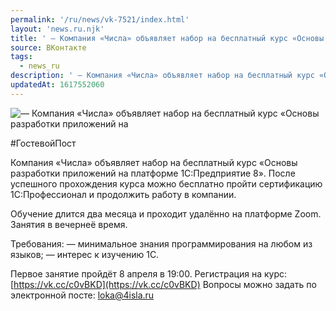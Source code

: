 ```yaml
---
permalink: '/ru/news/vk-7521/index.html'
layout: 'news.ru.njk'
title: ' — Компания «Числа» объявляет набор на бесплатный курс «Основы разработки приложений на'
source: ВКонтакте
tags:
  - news_ru
description: ' — Компания «Числа» объявляет набор на бесплатный курс «Основы разработки приложений на'
updatedAt: 1617552060
---
```

![ — Компания «Числа» объявляет набор на бесплатный курс «Основы разработки приложений на](https://sun9-41.userapi.com/sun9-14/impg/JszibKU39-aSPyIMbW0IGNuPY-w0XglraeDESA/99pvdliSxq8.jpg?size=1280x853&quality=96&sign=dbf15dfe90e38838e0263e7f6aedeea6&c_uniq_tag=pTEbdTpNECeQq3_sicrBetd0BsngpOWJXkifvoNTa-E&type=album)

#ГостевойПост

Компания «Числа» объявляет набор на бесплатный курс «Основы разработки приложений на платформе 1С:Предприятие 8». После успешного прохождения курса можно бесплатно пройти сертификацию 1С:Профессионал и продолжить работу в компании.

Обучение длится два месяца и проходит удалённо на платформе Zoom. Занятия в вечернеё время.

Требования:
— минимальное знания программирования на любом из языков;
— интерес к изучению 1С.

Первое занятие пройдёт 8 апреля в 19:00. Регистрация на курс: [https://vk.cc/c0vBKD](https://vk.cc/c0vBKD)
Вопросы можно задать по электронной посте: loka@4isla.ru
